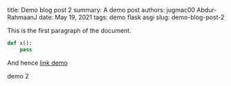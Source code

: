 title:   Demo blog post 2
summary: A demo post
authors: jugmac00
         Abdur-RahmaanJ
date:    May 19, 2021
tags: demo
      flask
      asgi
slug: demo-blog-post-2


This is the first paragraph of the document.


```python
def x():
    pass
```


And hence [link demo](https://flaskcwg.github.io)

demo 2